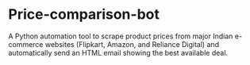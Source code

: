 # Price-comparison-bot
A Python automation tool to scrape product prices from major Indian e-commerce websites (Flipkart, Amazon, and Reliance Digital) and automatically send an HTML email showing the best available deal. 
